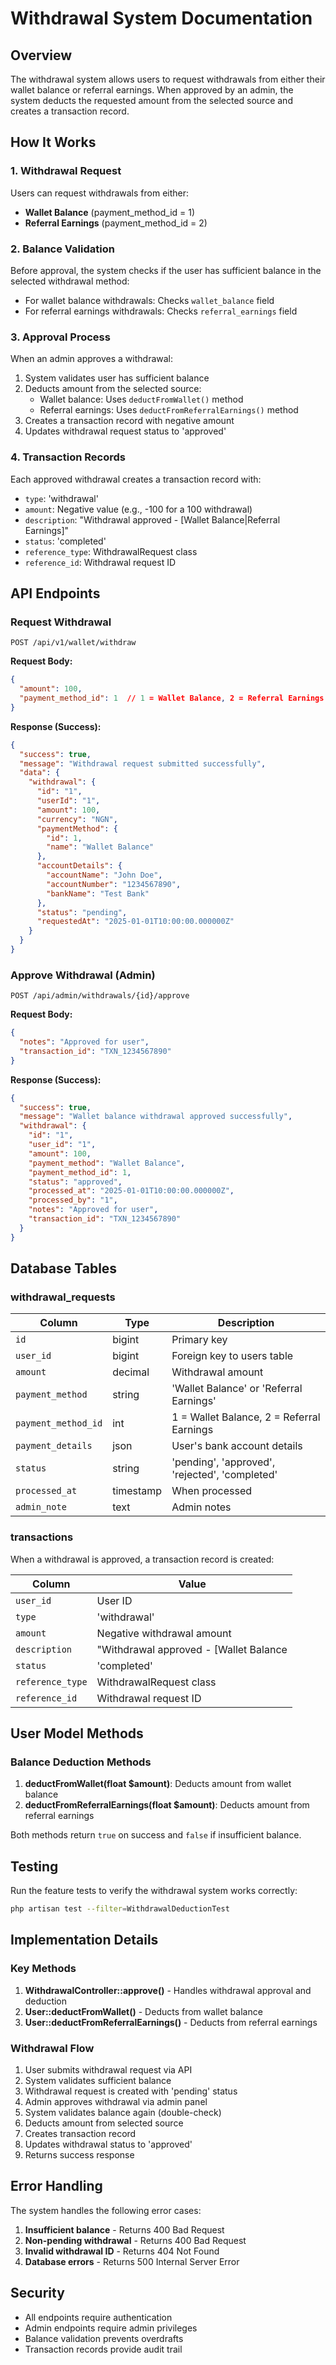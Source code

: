 # Withdrawal System Documentation

## Overview

The withdrawal system allows users to request withdrawals from either their wallet balance or referral earnings. When approved by an admin, the system deducts the requested amount from the selected source and creates a transaction record.

## How It Works

### 1. Withdrawal Request

Users can request withdrawals from either:
- **Wallet Balance** (payment_method_id = 1)
- **Referral Earnings** (payment_method_id = 2)

### 2. Balance Validation

Before approval, the system checks if the user has sufficient balance in the selected withdrawal method:
- For wallet balance withdrawals: Checks `wallet_balance` field
- For referral earnings withdrawals: Checks `referral_earnings` field

### 3. Approval Process

When an admin approves a withdrawal:
1. System validates user has sufficient balance
2. Deducts amount from the selected source:
   - Wallet balance: Uses `deductFromWallet()` method
   - Referral earnings: Uses `deductFromReferralEarnings()` method
3. Creates a transaction record with negative amount
4. Updates withdrawal request status to 'approved'

### 4. Transaction Records

Each approved withdrawal creates a transaction record with:
- `type`: 'withdrawal'
- `amount`: Negative value (e.g., -100 for a 100 withdrawal)
- `description`: "Withdrawal approved - [Wallet Balance|Referral Earnings]"
- `status`: 'completed'
- `reference_type`: WithdrawalRequest class
- `reference_id`: Withdrawal request ID

## API Endpoints

### Request Withdrawal

```
POST /api/v1/wallet/withdraw
```

**Request Body:**
```json
{
  "amount": 100,
  "payment_method_id": 1  // 1 = Wallet Balance, 2 = Referral Earnings
}
```

**Response (Success):**
```json
{
  "success": true,
  "message": "Withdrawal request submitted successfully",
  "data": {
    "withdrawal": {
      "id": "1",
      "userId": "1",
      "amount": 100,
      "currency": "NGN",
      "paymentMethod": {
        "id": 1,
        "name": "Wallet Balance"
      },
      "accountDetails": {
        "accountName": "John Doe",
        "accountNumber": "1234567890",
        "bankName": "Test Bank"
      },
      "status": "pending",
      "requestedAt": "2025-01-01T10:00:00.000000Z"
    }
  }
}
```

### Approve Withdrawal (Admin)

```
POST /api/admin/withdrawals/{id}/approve
```

**Request Body:**
```json
{
  "notes": "Approved for user",
  "transaction_id": "TXN_1234567890"
}
```

**Response (Success):**
```json
{
  "success": true,
  "message": "Wallet balance withdrawal approved successfully",
  "withdrawal": {
    "id": "1",
    "user_id": "1",
    "amount": 100,
    "payment_method": "Wallet Balance",
    "payment_method_id": 1,
    "status": "approved",
    "processed_at": "2025-01-01T10:00:00.000000Z",
    "processed_by": "1",
    "notes": "Approved for user",
    "transaction_id": "TXN_1234567890"
  }
}
```

## Database Tables

### withdrawal_requests

| Column | Type | Description |
|--------|------|-------------|
| `id` | bigint | Primary key |
| `user_id` | bigint | Foreign key to users table |
| `amount` | decimal | Withdrawal amount |
| `payment_method` | string | 'Wallet Balance' or 'Referral Earnings' |
| `payment_method_id` | int | 1 = Wallet Balance, 2 = Referral Earnings |
| `payment_details` | json | User's bank account details |
| `status` | string | 'pending', 'approved', 'rejected', 'completed' |
| `processed_at` | timestamp | When processed |
| `admin_note` | text | Admin notes |

### transactions

When a withdrawal is approved, a transaction record is created:

| Column | Value |
|--------|-------|
| `user_id` | User ID |
| `type` | 'withdrawal' |
| `amount` | Negative withdrawal amount |
| `description` | "Withdrawal approved - [Wallet Balance|Referral Earnings]" |
| `status` | 'completed' |
| `reference_type` | WithdrawalRequest class |
| `reference_id` | Withdrawal request ID |

## User Model Methods

### Balance Deduction Methods

1. **deductFromWallet(float $amount)**: Deducts amount from wallet balance
2. **deductFromReferralEarnings(float $amount)**: Deducts amount from referral earnings

Both methods return `true` on success and `false` if insufficient balance.

## Testing

Run the feature tests to verify the withdrawal system works correctly:

```bash
php artisan test --filter=WithdrawalDeductionTest
```

## Implementation Details

### Key Methods

1. **WithdrawalController::approve()** - Handles withdrawal approval and deduction
2. **User::deductFromWallet()** - Deducts from wallet balance
3. **User::deductFromReferralEarnings()** - Deducts from referral earnings

### Withdrawal Flow

1. User submits withdrawal request via API
2. System validates sufficient balance
3. Withdrawal request is created with 'pending' status
4. Admin approves withdrawal via admin panel
5. System validates balance again (double-check)
6. Deducts amount from selected source
7. Creates transaction record
8. Updates withdrawal status to 'approved'
9. Returns success response

## Error Handling

The system handles the following error cases:

1. **Insufficient balance** - Returns 400 Bad Request
2. **Non-pending withdrawal** - Returns 400 Bad Request
3. **Invalid withdrawal ID** - Returns 404 Not Found
4. **Database errors** - Returns 500 Internal Server Error

## Security

- All endpoints require authentication
- Admin endpoints require admin privileges
- Balance validation prevents overdrafts
- Transaction records provide audit trail